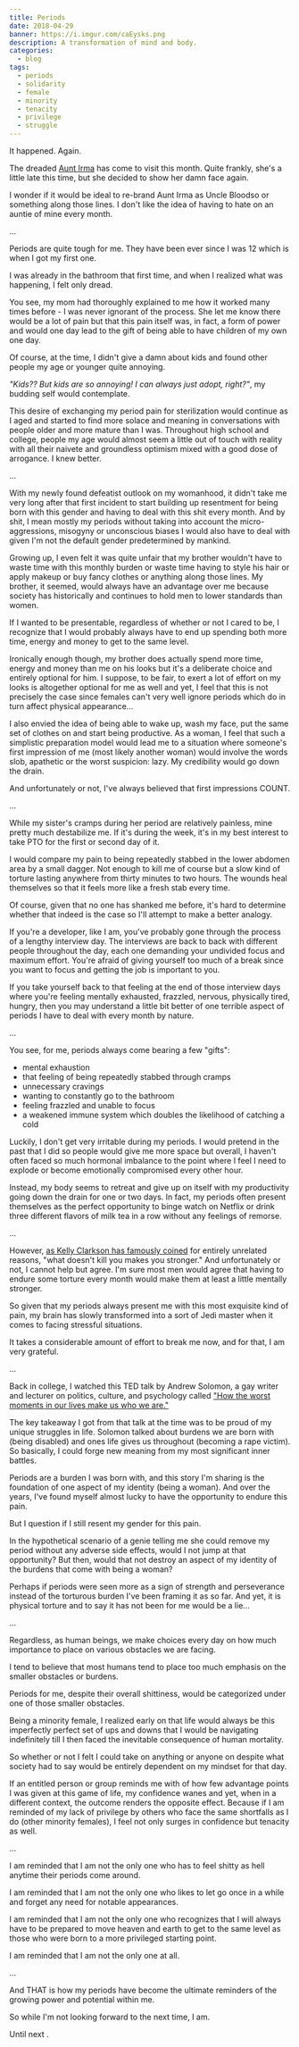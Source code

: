 ```yaml
---
title: Periods
date: 2018-04-29
banner: https://i.imgur.com/caEysks.png
description: A transformation of mind and body.
categories:
  - blog
tags:
  - periods
  - solidarity
  - female
  - minority
  - tenacity
  - privilege
  - struggle
---
```


It happened. Again.

The dreaded [Aunt Irma](//www.urbandictionary.com/define.php?term=Aunt%20Irma) has come to visit this month. Quite frankly, she's a little late this time, but she decided to show her damn face again.

I wonder if it would be ideal to re-brand Aunt Irma as Uncle Bloodso or something along those lines. I don't like the idea of having to hate on an auntie of mine every month.

...

Periods are quite tough for me. They have been ever since I was 12 which is when I got my first one.

I was already in the bathroom that first time, and when I realized what was happening, I felt only dread.

You see, my mom had thoroughly explained to me how it worked many times before - I was never ignorant of the process. She let me know there would be a lot of pain but that this pain itself was, in fact, a form of power and would one day lead to the gift of being able to have children of my own one day.

Of course, at the time, I didn't give a damn about kids and found other people my age or younger quite annoying.

_"Kids?? But kids are so annoying! I can always just adopt, right?"_, my budding self would contemplate.

This desire of exchanging my period pain for sterilization would continue as I aged and started to find more solace and meaning in conversations with people older and more mature than I was. Throughout high school and college, people my age would almost seem a little out of touch with reality with all their naivete and groundless optimism mixed with a good dose of arrogance. I knew better.

...

With my newly found defeatist outlook on my womanhood, it didn't take me very long after that first incident to start building up resentment for being born with this gender and having to deal with this shit every month. And by shit, I mean mostly my periods without taking into account the micro-aggressions, misogyny or unconscious biases I would also have to deal with given I'm not the default gender predetermined by mankind.

Growing up, I even felt it was quite unfair that my brother wouldn't have to waste time with this monthly burden or waste time having to style his hair or apply makeup or buy fancy clothes or anything along those lines. My brother, it seemed, would always have an advantage over me because society has historically and continues to hold men to lower standards than women.

If I wanted to be presentable, regardless of whether or not I cared to be, I recognize that I would probably always have to end up spending both more time, energy and money to get to the same level.

Ironically enough though, my brother does actually spend more time, energy and money than me on his looks but it's a deliberate choice and entirely optional for him. I suppose, to be fair, to exert a lot of effort on my looks is altogether optional for me as well and yet, I feel that this is not precisely the case since females can't very well ignore periods which do in turn affect physical appearance...

I also envied the idea of being able to wake up, wash my face, put the same set of clothes on and start being productive. As a woman, I feel that such a simplistic preparation model would lead me to a situation where someone's first impression of me (most likely another woman) would involve the words slob, apathetic or the worst suspicion: lazy. My credibility would go down the drain.

And unfortunately or not, I've always believed that first impressions COUNT.

...

While my sister's cramps during her period are relatively painless, mine pretty much destabilize me. If it's during the week, it's in my best interest to take PTO for the first or second day of it.

I would compare my pain to being repeatedly stabbed in the lower abdomen area by a small dagger. Not enough to kill me of course but a slow kind of torture lasting anywhere from thirty minutes to two hours. The wounds heal themselves so that it feels more like a fresh stab every time.

Of course, given that no one has shanked me before, it's hard to determine whether that indeed is the case so I'll attempt to make a better analogy.

If you're a developer, like I am, you've probably gone through the process of a lengthy interview day. The interviews are back to back with different people throughout the day, each one demanding your undivided focus and maximum effort. You're afraid of giving yourself too much of a break since you want to focus and getting the job is important to you.

If you take yourself back to that feeling at the end of those interview days where you're feeling mentally exhausted, frazzled, nervous, physically tired, hungry, then you may understand a little bit better of one terrible aspect of periods I have to deal with every month by nature.

...

You see, for me, periods always come bearing a few "gifts":

* mental exhaustion
* that feeling of being repeatedly stabbed through cramps
* unnecessary cravings
* wanting to constantly go to the bathroom
* feeling frazzled and unable to focus
* a weakened immune system which doubles the likelihood of catching a cold

Luckily, I don't get very irritable during my periods. I would pretend in the past that I did so people would give me more space but overall, I haven't often faced so much hormonal imbalance to the point where I feel I need to explode or become emotionally compromised every other hour.

Instead, my body seems to retreat and give up on itself with my productivity going down the drain for one or two days. In fact, my periods often present themselves as the perfect opportunity to binge watch on Netflix or drink three different flavors of milk tea in a row without any feelings of remorse.

...

However, [as Kelly Clarkson has famously coined](//www.youtube.com/watch?v=Xn676-fLq7I) for entirely unrelated reasons, "what doesn't kill you makes you stronger." And unfortunately or not, I cannot help but agree. I'm sure most men would agree that having to endure some torture every month would make them at least a little mentally stronger.

So given that my periods always present me with this most exquisite kind of pain, my brain has slowly transformed into a sort of Jedi master when it comes to facing stressful situations.

It takes a considerable amount of effort to break me now, and for that, I am very grateful.

...

Back in college, I watched this TED talk by Andrew Solomon, a gay writer and lecturer on politics, culture, and psychology called ["How the worst moments in our lives make us who we are."](//www.ted.com/talks/andrew_solomon_how_the_worst_moments_in_our_lives_make_us_who_we_are)

The key takeaway I got from that talk at the time was to be proud of my unique struggles in life. Solomon talked about burdens we are born with (being disabled) and ones life gives us throughout (becoming a rape victim). So basically, I could forge new meaning from my most significant inner battles.

Periods are a burden I was born with, and this story I'm sharing is the foundation of one aspect of my identity (being a woman). And over the years, I've found myself almost lucky to have the opportunity to endure this pain.

But I question if I still resent my gender for this pain.

In the hypothetical scenario of a genie telling me she could remove my period without any adverse side effects, would I not jump at that opportunity? But then, would that not destroy an aspect of my identity of the burdens that come with being a woman?

Perhaps if periods were seen more as a sign of strength and perseverance instead of the torturous burden I've been framing it as so far. And yet, it is physical torture and to say it has not been for me would be a lie...

...

Regardless, as human beings, we make choices every day on how much importance to place on various obstacles we are facing.

I tend to believe that most humans tend to place too much emphasis on the smaller obstacles or burdens.

Periods for me, despite their overall shittiness, would be categorized under one of those smaller obstacles.

Being a minority female, I realized early on that life would always be this imperfectly perfect set of ups and downs that I would be navigating indefinitely till I then faced the inevitable consequence of human mortality.

So whether or not I felt I could take on anything or anyone on despite what society had to say would be entirely dependent on my mindset for that day.

If an entitled person or group reminds me with of how few advantage points I was given at this game of life, my confidence wanes and yet, when in a different context, the outcome renders the opposite effect. Because if I am reminded of my lack of privilege by others who face the same shortfalls as I do (other minority females), I feel not only surges in confidence but tenacity as well.

...

I am reminded that I am not the only one who has to feel shitty as hell anytime their periods come around.

I am reminded that I am not the only one who likes to let go once in a while and forget any need for notable appearances.

I am reminded that I am not the only one who recognizes that I will always have to be prepared to move heaven and earth to get to the same level as those who were born to a more privileged starting point.

I am reminded that I am not the only one at all.

...

And THAT is how my periods have become the ultimate reminders of the growing power and potential within me.

So while I'm not looking forward to the next time, I am.

Until next .
